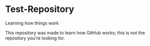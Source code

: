 # Test-Repository
Learning how things work


This repository was made to learn how GitHub works; this is not the repository you're looking for.
